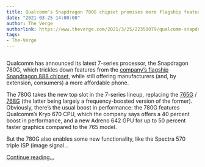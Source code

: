 ```yaml
---
title: Qualcomm’s Snapdragon 780G chipset promises more flagship features for less
date: "2021-03-25 14:00:00"
author: The Verge
authorlink: https://www.theverge.com/2021/3/25/22350079/qualcomm-snapdragon-780g-888-5g-mobile-chipset-phone-android
tags:
- The-Verge
---
```

<figure>
      <img alt="" src="https://cdn.vox-cdn.com/thumbor/1rTouLyZH7-32uTWAeoRpmEiqqE=/0x44:2266x1555/1310x873/cdn.vox-cdn.com/uploads/chorus_image/image/69023942/Screen_Shot_2021_03_25_at_9.53.34_AM.0.png" />
    </figure>

  <p id="2TZbFC">Qualcomm has announced its latest 7-series processor, the Snapdragon 780G, which trickles down features from the <a href="https://www.theverge.com/2020/12/1/21678359/qualcomm-snapdragon-888-processor-first-look-5g-performance-ai-photography">company’s flagship Snapdragon 888 chipset</a>, while still offering manufacturers (and, by extension, consumers) a more affordable phone. </p>
<p id="EzR4xq">The 780G takes the new top slot in the 7-series lineup, replacing the <a href="https://www.theverge.com/circuitbreaker/2019/12/4/20995714/qualcomm-snapdragon-765-chip-affordable-5g-phones-processor-low-price">765G</a> / <a href="https://www.theverge.com/circuitbreaker/2020/5/11/21252114/qualcomm-snapdragon-768g-5g-processor-765g-improvements-cpu-gpu-update">768G</a> (the latter being largely a frequency-boosted version of the former). Obviously, there’s the usual boost in performance: the 780G features Qualcomm’s Kryo 670 CPU, which the company says offers a 40 percent boost in performance, and a new Adreno 642 GPU for up to 50 percent faster graphics compared to the 765 model. </p>
<p id="437hTs">But the 780G also enables some new functionality, like the Spectra 570 triple ISP (image signal...</p>
  <p>
    <a href="https://www.theverge.com/2021/3/25/22350079/qualcomm-snapdragon-780g-888-5g-mobile-chipset-phone-android">Continue reading&hellip;</a>
  </p>